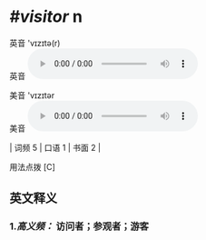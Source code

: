 # ***\#visitor*** n
英音 'vɪzɪtə(r)  
英音
<audio src="./media/visitor-B.aac" controls="controls"></audio>

美音 'vɪzɪtər  
美音
<audio src="./media/visitor.aac" controls="controls"></audio>



| 词频 5 | 口语 1 | 书面 2 |  

用法点拨  [C]

英文释义
---
### 1.*高义频：* **访问者；参观者；游客**  


